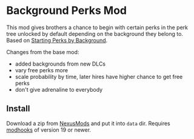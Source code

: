 # Background Perks Mod

This mod gives brothers a chance to begin with certain perks in the perk tree unlocked by default depending on the background they belong to. Based on [Starting Perks by Background][base-mod].

Changes from the base mod:
- added backgrounds from new DLCs
- vary free perks more
- scale probability by time, later hires have higher chance to get free perks
- don't give adrenaline to everybody


## Install

Download a zip from [NexusMods][] and put it into `data` dir. Requires [modhooks][] of version 19 or newer.


[NexusMods]: https://www.nexusmods.com/battlebrothers/mods/331
[modhooks]: https://www.nexusmods.com/battlebrothers/mods/42
[base-mod]: https://www.nexusmods.com/battlebrothers/mods/70
